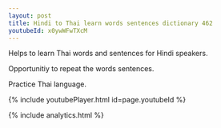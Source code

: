 ```yaml
---
layout: post
title: Hindi to Thai learn words sentences dictionary 462 
youtubeId: x0ywWFwTXcM
---
```

 
 
Helps to learn Thai words and sentences for Hindi speakers.

Opportunitiy to repeat the words sentences. 

Practice Thai language. 
 
{% include youtubePlayer.html id=page.youtubeId %}
 
 
{% include analytics.html %}